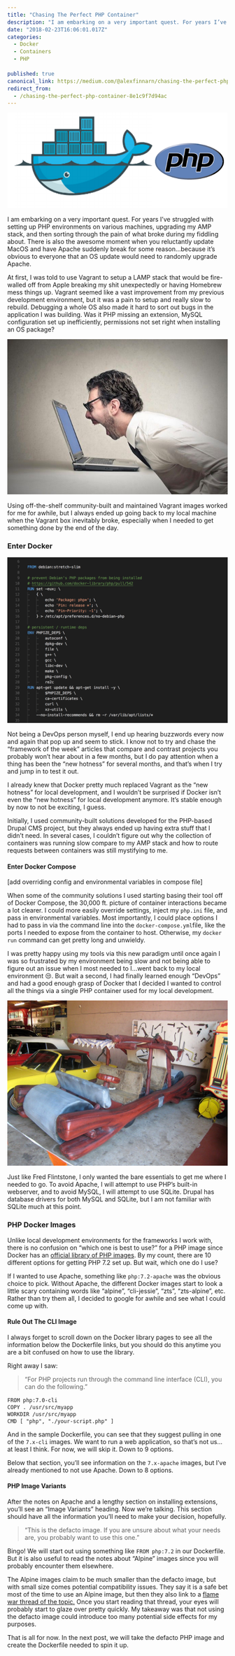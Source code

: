 ```yaml
---
title: "Chasing The Perfect PHP Container"
description: "I am embarking on a very important quest. For years I’ve struggled with setting up PHP environments on various machines, upgrading my AMP stack, and then sorting through the pain of what broke during…"
date: "2018-02-23T16:06:01.017Z"
categories: 
  - Docker
  - Containers
  - PHP

published: true
canonical_link: https://medium.com/@alexfinnarn/chasing-the-perfect-php-container-8e1c9f7d94ac
redirect_from:
  - /chasing-the-perfect-php-container-8e1c9f7d94ac
---
```


![](./asset-1.png)

I am embarking on a very important quest. For years I’ve struggled with setting up PHP environments on various machines, upgrading my AMP stack, and then sorting through the pain of what broke during my fiddling about. There is also the awesome moment when you reluctantly update MacOS and have Apache suddenly break for some reason…because it’s obvious to everyone that an OS update would need to randomly upgrade Apache.

At first, I was told to use Vagrant to setup a LAMP stack that would be fire-walled off from Apple breaking my shit unexpectedly or having Homebrew mess things up. Vagrant seemed like a vast improvement from my previous development environment, but it was a pain to setup and really slow to rebuild. Debugging a whole OS also made it hard to sort out bugs in the application I was building. Was it PHP missing an extension, MySQL configuration set up inefficiently, permissions not set right when installing an OS package?

![](./asset-2.jpeg)

Using off-the-shelf community-built and maintained Vagrant images worked for me for awhile, but I always ended up going back to my local machine when the Vagrant box inevitably broke, especially when I needed to get something done by the end of the day.

### Enter Docker

![](./asset-3.png)

Not being a DevOps person myself, I end up hearing buzzwords every now and again that pop up and seem to stick. I know not to try and chase the “framework of the week” articles that compare and contrast projects you probably won’t hear about in a few months, but I do pay attention when a thing has been the “new hotness” for several months, and that’s when I try and jump in to test it out.

I already knew that Docker pretty much replaced Vagrant as the “new hotness” for local development, and I wouldn’t be surprised if Docker isn’t even the “new hotness” for local development anymore. It’s stable enough by now to not be exciting, I guess.

Initially, I used community-built solutions developed for the PHP-based Drupal CMS project, but they always ended up having extra stuff that I didn’t need. In several cases, I couldn’t figure out why the collection of containers was running slow compare to my AMP stack and how to route requests between containers was still mystifying to me.

#### Enter Docker Compose

\[add overriding config and environmental variables in compose file\]

When some of the community solutions I used starting basing their tool off of Docker Compose, the 30,000 ft. picture of container interactions became a lot clearer. I could more easily override settings, inject my `php.ini` file, and pass in environmental variables. Most importantly, I could place options I had to pass in via the command line into the `docker-compose.yml`file, like the ports I needed to expose from the container to host. Otherwise, my `docker run` command can get pretty long and unwieldy.

I was pretty happy using my tools via this new paradigm until once again I was so frustrated by my environment being slow and not being able to figure out an issue when I most needed to I…went back to my local environment 😒. But wait a second, I had finally learned enough “DevOps” and had a good enough grasp of Docker that I decided I wanted to control all the things via a single PHP container used for my local development.

![](./asset-4.jpeg)

Just like Fred Flintstone, I only wanted the bare essentials to get me where I needed to go. To avoid Apache, I will attempt to use PHP’s built-in webserver, and to avoid MySQL, I will attempt to use SQLite. Drupal has database drivers for both MySQL and SQLite, but I am not familiar with SQLite much at this point.

### PHP Docker Images

Unlike local development environments for the frameworks I work with, there is no confusion on “which one is best to use?” for a PHP image since Docker has an [official library of PHP images](https://hub.docker.com/_/php/). By my count, there are 10 different options for getting PHP 7.2 set up. But wait, which one do I use?

If I wanted to use Apache, something like `php:7.2-apache` was the obvious choice to pick. Without Apache, the different Docker images start to look a little scary containing words like “alpine”, “cli-jessie”, “zts”, “zts-alpine”, etc. Rather than try them all, I decided to google for awhile and see what I could come up with.

#### Rule Out The CLI Image

I always forget to scroll down on the Docker library pages to see all the information below the Dockerfile links, but you should do this anytime you are a bit confused on how to use the library.

Right away I saw:

> “For PHP projects run through the command line interface (CLI), you can do the following.”

```
FROM php:7.0-cli
COPY . /usr/src/myapp
WORKDIR /usr/src/myapp
CMD [ "php", "./your-script.php" ]
```

And in the sample Dockerfile, you can see that they suggest pulling in one of the `7.x-cli` images. We want to run a web application, so that’s not us…at least I think. For now, we will skip it. Down to 9 options.

Below that section, you’ll see information on the `7.x-apache` images, but I’ve already mentioned to not use Apache. Down to 8 options.

#### PHP Image Variants

After the notes on Apache and a lengthy section on installing extensions, you’ll see an “Image Variants” heading. Now we’re talking. This section should have all the information you’ll need to make your decision, hopefully.

> “This is the defacto image. If you are unsure about what your needs are, you probably want to use this one.”

Bingo! We will start out using something like `FROM php:7.2` in our Dockerfile. But it is also useful to read the notes about “Alpine” images since you will probably encounter them elsewhere.

The Alpine images claim to be much smaller than the defacto image, but with small size comes potential compatibility issues. They say it is a safe bet most of the time to use an Alpine image, but then they also link to a [flame war thread of the topic.](https://news.ycombinator.com/item?id=10782897) Once you start reading that thread, your eyes will probably start to glaze over pretty quickly. My takeaway was that not using the defacto image could introduce too many potential side effects for my purposes.

That is all for now. In the next post, we will take the defacto PHP image and create the Dockerfile needed to spin it up.
